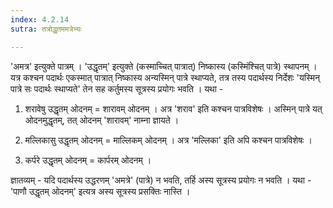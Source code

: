 ```yaml
---
index: 4.2.14
sutra: तत्रोद्धृतममत्रेभ्यः

---
```

'अमत्र' इत्युक्ते पात्रम् । 'उद्धृतम्' इत्युक्ते (कस्माच्चित् पात्रात्) निष्कास्य (कस्मिंश्चित् पात्रे) स्थापनम् । यत्र कश्चन पदार्थः एकस्मात् पात्रात् निष्कास्य अन्यस्मिन् पात्रे स्थाप्यते, तत्र तस्य पदार्थस्य निर्देशः 'यस्मिन् पात्रे सः पदार्थः स्थाप्यते' तेन सह कर्तुमस्य सूत्रस्य प्रयोगः भवति ।  यथा -



1) शरावेषु उद्धृतम् ओदनम् = शारावम् ओदनम् । अत्र 'शराव' इति कश्चन पात्रविशेषः । अस्मिन् पात्रे यत् ओदनमुद्धृतम्, तत् ओदनम् 'शारावम्' नाम्ना ज्ञायते । 

2) मल्लिकासु उद्धृतम् ओदनम् = माल्लिकम् ओदनम् । अत्र 'मल्लिका' इति अपि कश्चन पात्रविशेषः । 

3) कर्परे उद्धृतम् ओदनम् = कार्परम् ओदनम् ।



ज्ञातव्यम् - यदि पदार्थस्य  उद्धरणम् 'अमत्रे' (पात्रे) न भवति, तर्हि अस्य सूत्रस्य प्रयोगः न भवति । यथा - 'पाणौ उद्धृतम् ओदनम्' इत्यत्र अस्य सूत्रस्य प्रसक्तिः नास्ति । 

